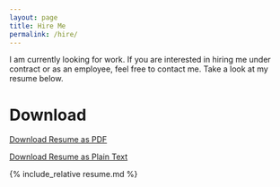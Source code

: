 ```yaml
---
layout: page
title: Hire Me
permalink: /hire/
---
```


I am currently looking for work. If you are interested in hiring me under contract or as an employee, feel free to contact me. Take a look at my resume below.

# Download

[Download Resume as PDF](https://github.com/rshom/Resume/raw/master/resume.pdf)

[Download Resume as Plain Text](https://github.com/rshom/Resume/raw/master/resume.txt)

<!-- Upload more formats
[Download Resume as Word Document](https://github.com/rshom/Resume/raw/master/resume.pdf)
-->

{% include_relative resume.md %}



